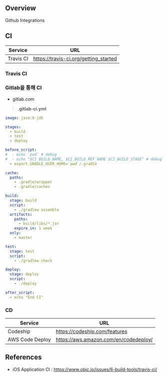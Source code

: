 ## Overview

Github Integrations

## CI

Service | URL 
----|----
Travis CI | https://travis-ci.org/getting_started 

### Travis CI

### Gitlab을 통해 CI

- gitlab.com

> **.gitlab-ci.yml**

````yml
image: java:8-jdk

stages:
  - build
  - test
  - deploy

before_script:
#  - echo `pwd` # debug
#  - echo "$CI_BUILD_NAME, $CI_BUILD_REF_NAME $CI_BUILD_STAGE" # debug
  - export GRADLE_USER_HOME=`pwd`/.gradle

cache:
  paths:
    - .gradle/wrapper
    - .gradle/caches

build:
  stage: build
  script:
    - ./gradlew assemble
  artifacts:
    paths:
      - build/libs/*.jar
    expire_in: 1 week
  only:
    - master

test:
  stage: test
  script:
    - ./gradlew check

deploy:
  stage: deploy
  script:
    - ./deploy

after_script:
  - echo "End CI"
````

### CD

Service | URL 
----|----
Codeship | https://codeship.com/features 
AWS Code Deploy | https://aws.amazon.com/en/codedeploy/


## References
- iOS Application CI : https://www.objc.io/issues/6-build-tools/travis-ci/

